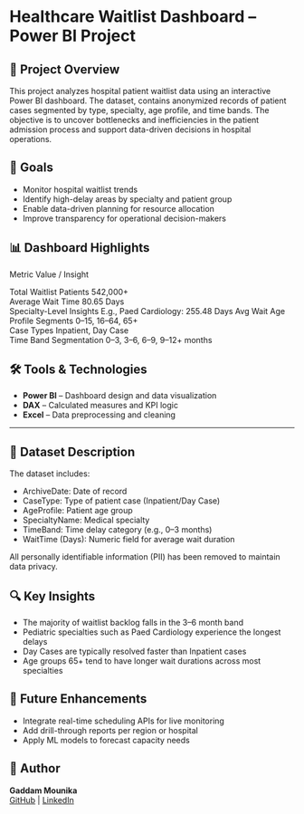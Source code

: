 # Healthcare Waitlist Dashboard – Power BI Project

## 📌 Project Overview
This project analyzes hospital patient waitlist data using an interactive Power BI dashboard. The dataset,  contains anonymized records of patient cases segmented by type, specialty, age profile, and time bands. The objective is to uncover bottlenecks and inefficiencies in the patient admission process and support data-driven decisions in hospital operations.

## 🎯 Goals
- Monitor hospital waitlist trends
- Identify high-delay areas by specialty and patient group
- Enable data-driven planning for resource allocation
- Improve transparency for operational decision-makers

## 📊 Dashboard Highlights
 Metric                      Value / Insight                             

 Total Waitlist Patients    542,000+                                     
 Average Wait Time          80.65 Days                                   
 Specialty-Level Insights   E.g., Paed Cardiology: 255.48 Days Avg Wait 
 Age Profile Segments       0–15, 16–64, 65+                             
 Case Types                 Inpatient, Day Case                          
 Time Band Segmentation     0–3, 3–6, 6–9, 9–12+ months                  

## 🛠 Tools & Technologies
- **Power BI** – Dashboard design and data visualization
- **DAX** – Calculated measures and KPI logic
- **Excel** – Data preprocessing and cleaning

---

## 📁 Dataset Description 
The dataset includes:
- ArchiveDate: Date of record
- CaseType: Type of patient case (Inpatient/Day Case)
- AgeProfile: Patient age group
- SpecialtyName: Medical specialty
- TimeBand: Time delay category (e.g., 0–3 months)
- WaitTime (Days): Numeric field for average wait duration

All personally identifiable information (PII) has been removed to maintain data privacy.

## 🔍 Key Insights
- The majority of waitlist backlog falls in the 3–6 month band
- Pediatric specialties such as Paed Cardiology experience the longest delays
- Day Cases are typically resolved faster than Inpatient cases
- Age groups 65+ tend to have longer wait durations across most specialties

## 🚀 Future Enhancements
- Integrate real-time scheduling APIs for live monitoring
- Add drill-through reports per region or hospital
- Apply ML models to forecast capacity needs

## 👤 Author
**Gaddam Mounika**  
[GitHub](https://github.com/Mounikagaddamm) | [LinkedIn](https://linkedin.com/in/mounika-gaddam)  

